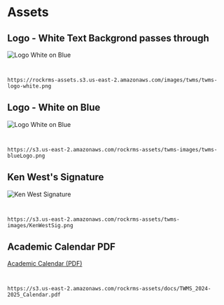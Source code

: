 # Assets 


## Logo - White Text Backgrond passes through
![Logo White on Blue](https://rockrms-assets.s3.us-east-2.amazonaws.com/images/twms/twms-logo-white.png)


```


https://rockrms-assets.s3.us-east-2.amazonaws.com/images/twms/twms-logo-white.png
```


## Logo - White on Blue
![Logo White on Blue](https://s3.us-east-2.amazonaws.com/rockrms-assets/twms-images/twms-blueLogo.png)


```


https://s3.us-east-2.amazonaws.com/rockrms-assets/twms-images/twms-blueLogo.png
```



## Ken West's Signature 
![Ken West Signature](https://s3.us-east-2.amazonaws.com/rockrms-assets/twms-images/KenWestSig.png)

```


https://s3.us-east-2.amazonaws.com/rockrms-assets/twms-images/KenWestSig.png
```



## Academic Calendar PDF

[Academic Calendar (PDF)](https://s3.us-east-2.amazonaws.com/rockrms-assets/docs/TWMS_2024-2025_Calendar.pdf)
```


https://s3.us-east-2.amazonaws.com/rockrms-assets/docs/TWMS_2024-2025_Calendar.pdf
```